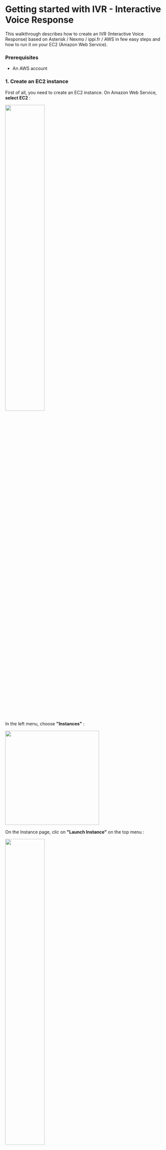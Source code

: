 # Getting started with IVR - Interactive Voice Response

This walkthrough describes how to create an IVR (Interactive Voice Response) based on Asterisk / Nexmo / ippi.fr / AWS in few easy steps and how to run it on your EC2 (Amazon Web Service).

### Prerequisites

- An AWS account

### 1. Create an EC2 instance

First of all, you need to create an EC2 instance. On Amazon Web Service, **select EC2** :

<img src="https://cloud.githubusercontent.com/assets/1462301/14611818/6c605b88-0594-11e6-8e10-86e8bc62791b.png" width="50%">

In the left menu, choose **"Instances"** :

<img src="https://cloud.githubusercontent.com/assets/1462301/14611937/00c9737c-0595-11e6-86f5-7f8604b00d45.png" height="300">

On the Instance page, clic on **"Launch Instance"** on the top menu :

<img src="https://cloud.githubusercontent.com/assets/1462301/14612021/5ee09dbe-0595-11e6-9b44-839bd08faa8d.png" width="50%">

"Step 1: Choose an Amazon Machine Image (AMI)" : You should select **"Ubuntu Server 14.04 LTS (HVM), SSD Volume Type - ami-f95ef58a"** :

<img src="https://cloud.githubusercontent.com/assets/1462301/14612107/e0682ab4-0595-11e6-862f-3417b92efad9.png" width="80%">

"Step 2: Choose an Instance Type" : Verify that the instance **t2.micro**  is selected and clic on **"Review and launch"**

<img src="https://cloud.githubusercontent.com/assets/1462301/14612294/a60656d8-0596-11e6-804b-81da57f9689d.png" width="80%">

"Step 7: Review Instance Launch" : Clic on **"Launch"** (Right bottom of the page)

If you already used AWS, you already have a key pair so you can use it and for finish, clic on **"Launch Instance"**

<img src="https://cloud.githubusercontent.com/assets/1462301/14612500/97472d9c-0597-11e6-9630-f4de9d139dc2.png" width="50%">

If you never used AWS, you should create a new key pair : Enter the name of your key pair (can be what you want) and clic on **"Download Key Pair"** and for finish, clic on **"Launch Instance"**

<img src="https://cloud.githubusercontent.com/assets/1462301/14612584/28291816-0598-11e6-9f16-bcf17e36e714.png" width="50%">

Now, you should have this page : Clic on **"View Instances"**  (Right bottom of the page)

<img src="https://cloud.githubusercontent.com/assets/1462301/14612712/f2e36282-0598-11e6-9c45-d9b59cf3b759.png" width="100%">

A new instance is launching :

<img src="https://cloud.githubusercontent.com/assets/1462301/14612771/42503606-0599-11e6-9e2e-b86c049eca43.png" width="100%">

After few minutes, when the EC2 instance is ready, you should see this :

<img src="https://cloud.githubusercontent.com/assets/1462301/14612823/94b4cdee-0599-11e6-8a80-aba0d38c2911.png" width="100%">

If you clic on it, you will see all the details about the EC2 Instance.

<img src="https://cloud.githubusercontent.com/assets/1462301/14612929/074f2002-059a-11e6-8073-dacc0677347e.png" width="80%">

### 2. Connect to your EC2 Instance

On Amazon Web Service, select EC2, Instances (in the left menu), select your instance and clic on **"Connect"** (in the top menu).

<img src="https://cloud.githubusercontent.com/assets/1462301/14646829/615f68ce-065b-11e6-9d32-bcace60ce58e.png" width="50%">

Copy the ssh command. Mine is **"ssh -i "Guillaume.pem" ubuntu@ec2-54-171-135-46.eu-west-1.compute.amazonaws.com"**. Open a terminal, go to the folder that contains the key pair and paste the ssh command.

<img src="https://cloud.githubusercontent.com/assets/1462301/14647960/475d5e04-0660-11e6-806f-62fc6b5754a3.png" width="50%">

Now your are connected on your EC2 Instance.

### 3. Get the code

Run this on your EC2 instance :

```bash
sudo su
apt-get update
apt-get install -y git
cd /home/ubuntu/
git clone https://github.com/guillaumeteillet/ivr-guillaume-teillet
cd ivr-guillaume-teillet
```

### 3. Install Asterisk and Sendmail

Run this on your EC2 instance :

```bash
apt-get install asterisk
```

When the system is asking you "Do you want to continue? [Y/n]" Press Y and Enter.
<img src="https://cloud.githubusercontent.com/assets/1462301/17657647/a2247860-62f7-11e6-8ee6-51f9805baf07.png" width="50%">

Run this on your EC2 instance :

```bash
apt-get install sendmail
```

When the system is asking you "Do you want to continue? [Y/n]" Press Y and Enter.
<img src="https://cloud.githubusercontent.com/assets/1462301/17657699/f61ddfce-62f7-11e6-9995-e883829955a4.png" width="50%">


### 4. Configuration Sendmail

Run this on your EC2 instance :

```bash
cd /home/ubuntu/ivr-guillaume-teillet
nano wavmail.sh
```

<img src="https://cloud.githubusercontent.com/assets/1462301/17657799/dc2fe1c4-62f8-11e6-9fde-3cdc6e38f3d3.png" width="50%">

Update "your-email-address@domain.tld" with your email address. Don't remove the "<>", they are important ! So if your email is tony@myprovider.com, you should have something like this :

```bash
#!/usr/bin/env bash

(printf "%s\n" \
"Subject: New message on your Voicemail !" \
"To: Voicemail <tony@myprovider.com>" \
"Content-Type: application/wav" \
"Content-Disposition: attachment; filename=$(basename $1)" \
"Content-Transfer-Encoding: base64" \
""; base64 $1) | /usr/sbin/sendmail -t

```

Save your file Ctrl + X + S, then press y and enter

Then, run this on your EC2 Instance :

```bash
cd /home/ubuntu/ivr-guillaume-teillet
chmod 777 wavmail.sh
```

### 5. Create an ippi.fr account to activate redirection call on your mobile phone.

One of the functionality of this IVR is to redirect urgent call to your mobile phone.

For this functionality, we need a SIP account. I choose to use a ippi.fr account but you can use another provider if you want. You can sign up here : https://www.ippi.com/index.php?page=sp-offer&lang=44&referrer=guillaumeteilletpro

<img src="https://cloud.githubusercontent.com/assets/1462301/17658223/b438058a-62fc-11e6-9757-563a5f85e0b1.png" width="100%">

**OPTIONAL :**

When your free ippi account is ready, you need to add some credits or apply for a package to be able to use the redirection feature (it's not free of charge).

<img src="https://cloud.githubusercontent.com/assets/1462301/17658276/1bf04b74-62fd-11e6-8aeb-414cc8fe8cf6.png" width="25%">

### 6. Add an elastic ip to your EC2 Instance

We will add an elastic ip to your EC2 Instance. On the left menu, in the "Network & Security" section, select "Elastic IPs".

<img src="https://cloud.githubusercontent.com/assets/1462301/17658885/3f1c0dbe-6301-11e6-84a4-b07aeedf4eff.png" width="50%">

On the Elastic IP page, click on the blue button "Allocate new address".

<img src="https://cloud.githubusercontent.com/assets/1462301/17658909/6b8cf318-6301-11e6-8978-02b9cb4d3222.png" width="50%">

A popup appears, click on "Yes, allocate"

<img src="https://cloud.githubusercontent.com/assets/1462301/17658941/a4a537b4-6301-11e6-85e0-b06a58a11e34.png" width="50%">

AWS will allocate an new elastic ip to your account. Click on "Close"

<img src="https://cloud.githubusercontent.com/assets/1462301/17658972/f841de4a-6301-11e6-9005-a508eff38b5e.png" width="50%">

Then, click on "Actions" in the menu and select "Associate Address"

<img src="https://cloud.githubusercontent.com/assets/1462301/17658993/2a4750d2-6302-11e6-8027-1847a0703d51.png" width="50%">

A popup appears, select your instance in the first field and then click on "Associate"

<img src="https://cloud.githubusercontent.com/assets/1462301/17659038/807f5aa8-6302-11e6-9e25-91f5972e74d5.png" width="50%">

Now, on the left menu, click on Instances.

<img src="https://cloud.githubusercontent.com/assets/1462301/17659223/b9741d3e-6303-11e6-8626-9882510c5264.png" width="50%">

On the Instances page, select your EC2 Instances to get all the details of your instance :

<img src="https://cloud.githubusercontent.com/assets/1462301/17659302/2ac914e4-6304-11e6-91c9-5e744ca74d26.png" width="100%">

We will need the private IP and the public IP in the next step !

Now, your public address has changed. **You need to ssh again on your EC2 Instance (See step 2 - Connect to your EC2 Instance)**

### 7. Configuration Asterisk

Run this on your EC2 instance :

```bash
cd /home/ubuntu/ivr-guillaume-teillet
nano sip.conf
```

After "externip=" replace YOUR_PUBLIC_IP_AWS by your elastic IP (public IP address).
After "localnet=" replace YOUR_PRIVATE_IP_AWS by your private IP address.

If you want to activate the redirection feature, replace all "YOUR_USERNAME_IPPI" by your ippi.fr username and all "YOUR_PASSWORD_IPPI" by your ippi.fr password.

If you want to activate the redirection feature, your sip.conf file should look like this :

```bash
[general]

bindaddr = 0.0.0.0
context = ivr_menu
host=dynamic
type=friend
encryption=yes
externip=52.209.221.205
localnet=172.31.34.144/255.255.255.0
nat=yes
register=guillaumeteilletpro:mypwd33lol@ippi.fr


[ippi]

type=peer
host=ippi.fr
username=guillaumeteilletpro
secret=mypwd33lol
fromuser=guillaumeteilletpro
fromdomain=ippi.fr
nat=yes
canreinvite=no
```

If you **DO NOT** want to activate the redirection feature, your sip.conf file should look like this :

```bash
[general]

bindaddr = 0.0.0.0
context = ivr_menu
host=dynamic
type=friend
encryption=yes
externip=52.209.221.205
localnet=172.31.34.144/255.255.255.0
nat=yes
```

Save your file Ctrl + X + S, then press y and enter


A) If you want to activate the redirection feature

Run this on your EC2 instance :

```bash
cd /home/ubuntu/ivr-guillaume-teillet
rm extensions_without_redirection.conf
nano extensions.conf
```

This file is divided in 2 part. First part (l1 -l91) is for the french version of the IVR. Second part (l100 - l190) is for the english version.

We have to update a parameter in the Dial command in [fr_option_3_1] and [en_option_3_1]

```bash
[fr_option_3_1]
exten => 35,1,Background(/home/ubuntu/ivr-guillaume-teillet/sounds/fr/fr7)
exten => 35,2,Dial(SIP/ippi/YOUR_PHONE_NUMBER);
```

```bash
[en_option_3_1]
exten => 45,1,Background(/home/ubuntu/ivr-guillaume-teillet/sounds/en/en7)
exten => 45,2,Dial(SIP/ippi/YOUR_PHONE_NUMBER);
```

Here, replace YOUR_PHONE_NUMBER by your own phone number with the International code (for example france is 33, USA is 1). So you should have something like (for a french number) :

```bash
[fr_option_3_1]
exten => 35,1,Background(/home/ubuntu/ivr-guillaume-teillet/sounds/fr/fr7)
exten => 35,2,Dial(SIP/ippi/33612345678);
```

```bash
[en_option_3_1]
exten => 45,1,Background(/home/ubuntu/ivr-guillaume-teillet/sounds/en/en7)
exten => 45,2,Dial(SIP/ippi/33612345678);
```

Save your file Ctrl + X + S, then press y and enter.

I will explain later the commands (Section "Customize your IVR").

B) If you **DO NOT** want to activate the redirection feature

Run this on your EC2 instance :

```bash
cd /home/ubuntu/ivr-guillaume-teillet
rm extensions.conf
cp extensions_without_redirection.conf extensions.conf
nano extensions.conf
```

This file is divided in 2 part. First part (l1 -l65) is for the french version of the IVR. Second part (l74 - l138) is for the english version.

I will explain later the commands (Section "Customize your IVR").

### 8. Configuration of the voicemail folder

Run this on your EC2 instance :

```bash
cd /home/ubuntu/ivr-guillaume-teillet
mkdir voicemail
chmod 777 voicemail
cp extensions.conf /etc/asterisk/extensions.conf
cp sip.conf /etc/asterisk/sip.conf
```

### 9. Open a port on your EC2 Instance

Now we will open the UDP port 5060 in the security group of our EC2 instance.

Go to the instance page :

<img src="https://cloud.githubusercontent.com/assets/1462301/14611937/00c9737c-0595-11e6-86f5-7f8604b00d45.png" width="50%">

Select your instance, and click on the security group.

<img src="https://cloud.githubusercontent.com/assets/1462301/17685645/80552f6c-6398-11e6-901a-d264fdee5cd0.png" width="100%">

Then, select the Inbound Tab, and click on "Edit"

<img src="https://cloud.githubusercontent.com/assets/1462301/17686244/910487f4-639d-11e6-9041-1f4f65a2d2cf.png" width="100%">

A popup appears, click on "Add rule", select "Custom UDP rule" in the type field, set the "Port range" at 5060 and set "Source" at "Anywhere". Click on "Save"

<img src="https://cloud.githubusercontent.com/assets/1462301/17686425/f2f48594-639e-11e6-88fb-b08033cbb316.png" width="100%">

### 10. Create a Nexmo account and buy your first number

Open a free account and get 2 euros welcome credit : https://dashboard.nexmo.com/sign-up

Then, select Numbers in the top menu.

<img src="https://cloud.githubusercontent.com/assets/1462301/17686665/1920d374-63a1-11e6-813b-f2ea62aa343c.png" width="100%">

On the Numbers page, select Buy number in the left menu.

<img src="https://cloud.githubusercontent.com/assets/1462301/17686747/a2525776-63a1-11e6-8b65-b54aa4eb8829.png" width="50%">

On the Buy Numbers page, select a country, a feature (VOICE OR VOICE + SMS), and a type, then click on "Search"

<img src="https://cloud.githubusercontent.com/assets/1462301/17686790/1428ee8c-63a2-11e6-9adc-5ab5e8170421.png" width="100%">

Choose your number on the list and click on "Buy"

<img src="https://cloud.githubusercontent.com/assets/1462301/17686819/48528bb4-63a2-11e6-8083-38901e5634bc.png" width="100%">

A popup appears, click on yes to confirm you want to buy this number.

<img src="https://cloud.githubusercontent.com/assets/1462301/17686853/7f6c1476-63a2-11e6-9153-b7428bed1ff1.png" width="50%">

Then, click to "Your numbers" in the left menu.

<img src="https://cloud.githubusercontent.com/assets/1462301/17687000/e9eb81a0-63a3-11e6-817f-c95dfdafabfb.png" width="50%">

On the "Your numbers" page, select "Edit" for you number.

<img src="https://cloud.githubusercontent.com/assets/1462301/17687010/f61a8bf6-63a3-11e6-8599-ed8eb94d2f1f.png" width="100%">

A popup appears, in the "Voice" section, select "Forward to SIP", and set "Number, URL or String" to "30@YOUR_PUBLIC_IP_AWS" (for French version) or to "40@YOUR_PUBLIC_IP_AWS" (for English version)

<img src="https://cloud.githubusercontent.com/assets/1462301/17687043/3a1c37a0-63a4-11e6-84c1-7041287da26e.png" width="50%">

Save the modification.

### 11. Try it with your phone !

Now, you can use your phone to call the number you just bought on Nexmo. You should be able to hear the IVR.

If you want to see the incoming call on your number, run this on your EC2 instance :

```bash
asterisk -rvvvvvvvv
```

Now, the asterisk CLI is launched. After updating extensions.conf or sip.conf, you should always run this on your EC2 instance :

```bash
asterisk -rvvvvvvvv
core restart now
asterisk -rvvvvvvvv
```

If something doesn't work or if you need help, please open a ticket on this repository.

# Customize your IVR

Soon !!
